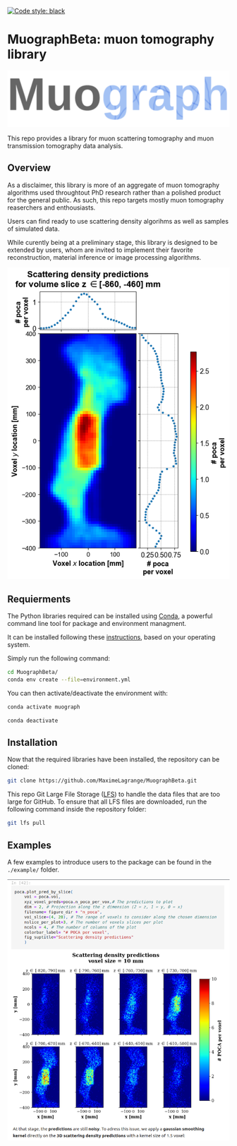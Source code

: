[![Code style: black](https://img.shields.io/badge/code%20style-black-000000.svg)](https://github.com/psf/black)


# MuographBeta: muon tomography library

![logo](./images/muograph_logo.png)


This repo provides a library for muon scattering tomography and muon transmission tomography data analysis. 

## Overview

As a disclaimer, this library is more of an aggregate of muon tomography algorithms used throughtout PhD research rather than a polished product for the general public. As such, this repo targets mostly muon tomography reaserchers and enthousiasts.

Users can find ready to use scattering density algorihms as well as samples of simulated data.

While curently being at a preliminary stage, this library is designed to be extended by users, whom are invited to implement their favorite reconstruction, material inference or image processing algorithms.

![image](./images/mst_image_example.png)

## Requierments

The Python libraries required can be installed using [Conda](https://conda.io/projects/conda/en/latest/user-guide/getting-started.html), a powerful command line tool for package and environment managment.

It can be installed following these [instructions](https://conda.io/projects/conda/en/latest/user-guide/install/index.html), based on your operating system.

Simply run the following command:

```bash
cd MuographBeta/
conda env create --file=environment.yml
```

You can then activate/deactivate the environment with:

```bash
conda activate muograph
```

```bash
conda deactivate
```

## Installation

Now that the required libraries have been installed, the repository can be cloned:

```bash
git clone https://github.com/MaximeLagrange/MuographBeta.git
```

This repo Git Large File Storage ([LFS](https://git-lfs.com/)) to handle the data files that are too large for GitHub. To ensure that all LFS files are downloaded, run the following command inside the repository folder:

```bash
git lfs pull
```

## Examples

A few examples to introduce users to the package can be found in the `./example/` folder.

![example](./images/examples_preview.png)
